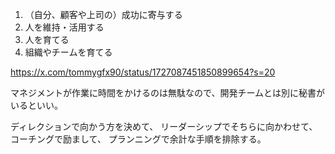 1. （自分、顧客や上司の）成功に寄与する
2. 人を維持・活用する
3. 人を育てる
4. 組織やチームを育てる

https://x.com/tommygfx90/status/1727087451850899654?s=20

マネジメントが作業に時間をかけるのは無駄なので、開発チームとは別に秘書がいるといい。

ディレクションで向かう方を決めて、
リーダーシップでそちらに向かわせて、
コーチングで励まして、
プランニングで余計な手順を排除する。
